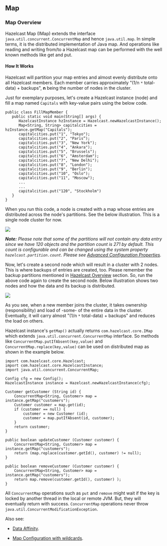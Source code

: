 

## Map

### Map Overview

Hazelcast Map (IMap) extends the interface `java.util.concurrent.ConcurrentMap` and hence `java.util.map`. In simple terms, it is the distributed implementation of Java map. And operations like reading and writing from/to a Hazelcast map can be performed with the well known methods like get and put.

#### How It Works

Hazelcast will partition your map entries and almost evenly distribute onto all Hazelcast members. Each member carries approximately "(1/n `*` total-data) + backups", **n** being the number of nodes in the cluster.

Just for exemplary purposes, let's create a Hazelcast instance (node) and fill a map named `Capitals` with key-value pairs using the below code.

```
public class FillMapMember {
   public static void main(String[] args) { 
      HazelcastInstance hzInstance = Hazelcast.newHazelcastInstance();
      Map<String, String> capitalcities = hzInstance.getMap("Capitals"); 
      capitalcities.put("1", "Tokyo");
      capitalcities.put("2", "Paris”);
      capitalcities.put("3", "New York");
      capitalcities.put("4", "Ankara");
      capitalcities.put("5", "Brussels");
      capitalcities.put("6", "Amsterdam");
      capitalcities.put("7", "New Delhi");
      capitalcities.put("8", "London");
      capitalcities.put("9", "Berlin");
      capitalcities.put("10", "Oslo");
      capitalcities.put("11", "Moscow");
      ...
      ...
      capitalcities.put("120", "Stockholm")
   }
}
```

When you run this code, a node is created with a map whose entries are distributed across the node's partitions. See the below illustration. This is a single node cluster for now.

![](1Node.jpg)

***Note:*** *Please note that some of the partitions will not contain any data entry since we have 120 objects and the partition count is 271 by default. This count is configurable and can be changed using the system property `hazelcast.partition.count`. Please see [Advanced Configuration Properties](#advanced-configuration-properties).*

Now, let's create a second node which will result in a cluster with 2 nodes. This is where backups of entries are created, too. Please remember the backup partitions mentioned in [Hazelcast Overview](#hazelcast-overview) section. So, run the above code again to create the second node. Below illustration shows two nodes and how the data and its backup is distributed.

![](2Nodes.jpg)

As you see, when a new member joins the cluster, it takes ownership (responsibility) and load of -some- of the entire data in the cluster. Eventually, it will carry almost "(1/n `*` total-data) + backups" and reduces the load on others.




Hazelcast instance's `getMap()` actually returns `com.hazelcast.core.IMap` which extends `java.util.concurrent.ConcurrentMap` interface. So methods like `ConcurrentMap.putIfAbsent(key,value)` and `ConcurrentMap.replace(key,value)` can be used on distributed map as shown in the example below.

```
import com.hazelcast.core.Hazelcast;
import com.hazelcast.core.HazelcastInstance;
import java.util.concurrent.ConcurrentMap;

Config cfg = new Config();
HazelcastInstance instance = Hazelcast.newHazelcastInstance(cfg);

Customer getCustomer (String id) {
    ConcurrentMap<String, Customer> map = instance.getMap("customers");
    Customer customer = map.get(id);
    if (customer == null) {
        customer = new Customer (id);
        customer = map.putIfAbsent(id, customer);
    }
    return customer;
}               

public boolean updateCustomer (Customer customer) {
    ConcurrentMap<String, Customer> map = instance.getMap("customers");
    return (map.replace(customer.getId(), customer) != null);            
}
                
public boolean removeCustomer (Customer customer) {
    ConcurrentMap<String, Customer> map = instance.getMap("customers");
    return map.remove(customer.getId(), customer) );           
}
```

All `ConcurrentMap` operations such as `put` and `remove` might wait if the key is locked by another thread in the local or remote JVM. But, they will eventually return with success. `ConcurrentMap` operations never throw `java.util.ConcurrentModificationException`.

Also see:

-   [Data Affinity](#data-affinity).

-   [Map Configuration with wildcards](#wildcard-configuration).

